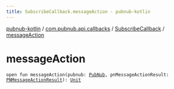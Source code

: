 ```yaml
---
title: SubscribeCallback.messageAction - pubnub-kotlin
---
```


[pubnub-kotlin](../../index.html) / [com.pubnub.api.callbacks](../index.html) / [SubscribeCallback](index.html) / [messageAction](./message-action.html)

# messageAction

`open fun messageAction(pubnub: `[`PubNub`](../../com.pubnub.api/-pub-nub/index.html)`, pnMessageActionResult: `[`PNMessageActionResult`](../../com.pubnub.api.models.consumer.pubsub.message_actions/-p-n-message-action-result/index.html)`): `[`Unit`](https://kotlinlang.org/api/latest/jvm/stdlib/kotlin/-unit/index.html)